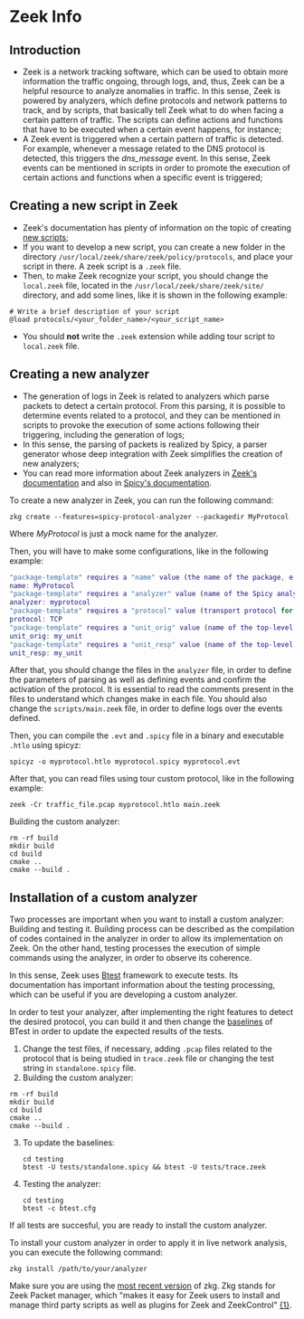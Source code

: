 # Zeek Info

## Introduction

- Zeek is a network tracking software, which can be used to obtain more information the traffic ongoing, through logs, and, thus, Zeek can be a helpful resource to analyze anomalies in traffic. In this sense, Zeek is powered by analyzers, which define protocols and network patterns to track, and by scripts, that basically tell Zeek what to do when facing a certain pattern of traffic. The scripts can define actions and functions that have to be executed when a certain event happens, for instance; 
- A Zeek event is triggered when a certain pattern of traffic is detected. For example, whenever a message related to the DNS protocol is detected, this triggers the *dns_message* event. In this sense, Zeek events can be mentioned in scripts in order to promote the execution of certain actions and functions when a specific event is triggered;

## Creating a new script in Zeek

- Zeek's documentation has plenty of information on the topic of creating [new scripts](https://docs.zeek.org/en/master/scripting/basics.html);
- If you want to develop a new script, you can create a new folder in the directory `/usr/local/zeek/share/zeek/policy/protocols`, and place your script in there. A zeek script is a `.zeek` file.
- Then, to make Zeek recognize your script, you should change the `local.zeek` file, located in the `/usr/local/zeek/share/zeek/site/` directory, and add some lines, like it is shown in the following example:

```
# Write a brief description of your script
@load protocols/<your_folder_name>/<your_script_name>
```

- You should **not** write the `.zeek` extension while adding tour script to `local.zeek` file.

## Creating a new analyzer

- The generation of logs in Zeek is related to analyzers which parse packets to detect a certain protocol. From this parsing, it is possible to determine events related to a protocol, and they can be mentioned in scripts to provoke the execution of some actions following their triggering, including the generation of logs;
- In this sense, the parsing of packets is realized by Spicy, a parser generator whose deep integration with Zeek simplifies the creation of new analyzers;
- You can read more information about Zeek analyzers in [Zeek's documentation](https://docs.zeek.org/en/master/devel/spicy/getting-started.html) and also in [Spicy's documentation](https://docs.zeek.org/projects/spicy/en/latest/getting-started.html).

To create a new analyzer in Zeek, you can run the following command:

``` 
zkg create --features=spicy-protocol-analyzer --packagedir MyProtocol
```

Where *MyProtocol* is just a mock name for the analyzer.

Then, you will have to make some configurations, like in the following example:


```matlab
"package-template" requires a "name" value (the name of the package, e.g. "FooBar" or "spicy-http"): 
name: MyProtocol
"package-template" requires a "analyzer" value (name of the Spicy analyzer, which typically corresponds to the protocol/format being parsed (e.g. "HTTP", "PNG")): 
analyzer: myprotocol
"package-template" requires a "protocol" value (transport protocol for the analyzer to use: TCP or UDP): 
protocol: TCP
"package-template" requires a "unit_orig" value (name of the top-level Spicy parsing unit for the originator side of the connection (e.g. "Request")): 
unit_orig: my_unit
"package-template" requires a "unit_resp" value (name of the top-level Spicy parsing unit for the responder side of the connection (e.g. "Reply"); may be the same as originator side): 
unit_resp: my_unit
```

After that, you should change the files in the `analyzer` file, in order to define the parameters of parsing as well as defining events and confirm the activation of the protocol. It is essential to read the comments present in the files to understand which changes make in each file. You should also change the `scripts/main.zeek` file, in order to define logs over the events defined.

Then, you can compile the `.evt` and `.spicy` file in a binary and executable `.htlo` using spicyz:

```
spicyz -o myprotocol.htlo myprotocol.spicy myprotocol.evt
```

After that, you can read files using tour custom protocol, like in the following example:

```
zeek -Cr traffic_file.pcap myprotocol.htlo main.zeek
```

Building the custom analyzer:

```
rm -rf build
mkdir build
cd build
cmake ..
cmake --build .
```

## Installation of a custom analyzer

Two processes are important when you want to install a custom analyzer: Building and testing it. Building process can be described as the compilation of codes contained in the analyzer in order to allow its implementation on Zeek. On the other hand, testing processes the execution of simple commands using the analyzer, in order to observe its coherence.

In this sense, Zeek uses [Btest](https://github.com/zeek/btest#btest---a-generic-driver-for-powerful-system-tests) framework to execute tests. Its documentation has important information about the testing processing, which can be useful if you are developing a custom analyzer.

In order to test your analyzer, after implementing the right features to detect the desired protocol, you can build it and then change the [baselines](https://github.com/zeek/btest#using-baselines) of BTest in order to update the expected results of the tests.

1. Change the test files, if necessary, adding `.pcap` files related to the protocol that is being studied in `trace.zeek` file or changing the test string in `standalone.spicy` file.
2. Building the custom analyzer:

  ```
  rm -rf build
  mkdir build
  cd build
  cmake ..
  cmake --build .
  ```
3. To update the baselines:
   ```
   cd testing
   btest -U tests/standalone.spicy && btest -U tests/trace.zeek
   ```
4. Testing the analyzer:
   ```
   cd testing
   btest -c btest.cfg
   ```

If all tests are succesful, you are ready to install the custom analyzer.

To install your custom analyzer in order to apply it in live network analysis, you can execute the following command:

```
zkg install /path/to/your/analyzer
```

Make sure you are using the [most recent version](https://docs.zeek.org/projects/package-manager/en/stable/quickstart.html#installation) of zkg. Zkg stands for Zeek Packet manager, which "makes it easy for Zeek users to install and manage third party scripts as well as plugins for Zeek and ZeekControl" [{1}](https://github.com/zeek/package-manager#zeek-package-manager).
